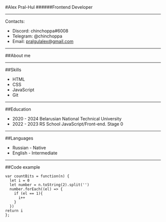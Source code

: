 #Alex Pral-Hul
######Frontend Developer
***
Contacts:
* Discord:  chinchoppa#6008
* Telegram: @chinchoppa
* Email: pralgulalex@gmail.com
***
##About me
***
##Skills
* HTML
* CSS
* JavaScript
* Git
***
##Education
* 2020 - 2024 Belarusian National Technical University
* 2022 - 2023 RS School JavaScript/Front-end. Stage 0
***
##Languages
* Russian - Native
* English - Intermediate
***
##Code example
```
var countBits = function(n) {
  let i = 0
  let number = n.toString(2).split('')
  number.forEach((el) => {
    if (el == 1){
      i++
    }
  })
return i
};
```
